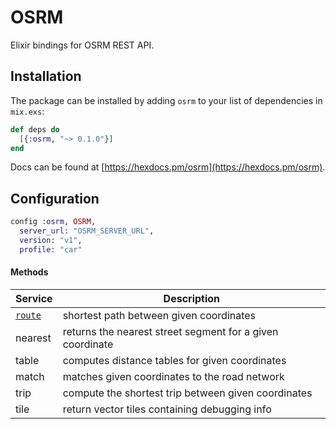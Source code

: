 # OSRM

Elixir bindings for OSRM REST API.

## Installation

The package can be installed by adding `osrm` to your list of dependencies in `mix.exs`:

```elixir
def deps do
  [{:osrm, "~> 0.1.0"}]
end
```

Docs can be found at [https://hexdocs.pm/osrm](https://hexdocs.pm/osrm).

## Configuration

``` elixir
config :osrm, OSRM,
  server_url: "OSRM_SERVER_URL",
  version: "v1",
  profile: "car"
```

#### Methods

| Service                              | Description                                               |
| ------------------------------------ | --------------------------------------------------------- |
| [`route`](lib/dispatcher/ride.ex)    | shortest path between given coordinates                   |
| nearest                              | returns the nearest street segment for a given coordinate |
| table                                | computes distance tables for given coordinates            |
| match                                | matches given coordinates to the road network             |
| trip                                 | compute the shortest trip between given coordinates       |
| tile                                 | return vector tiles containing debugging info             |
